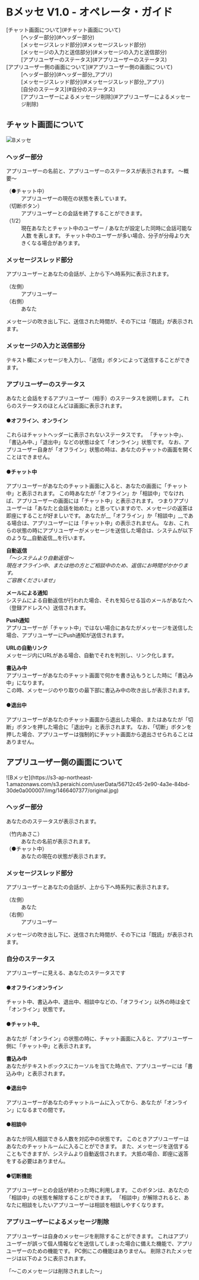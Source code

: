 # Bメッセ V1.0 - オペレータ・ガイド
<dl>
  <dt>[チャット画面について](#チャット画面について)</dt>
		<dd>[ヘッダー部分](#ヘッダー部分)</dd>
		<dd>[メッセージスレッド部分](#メッセージスレッド部分)</dd>
		<dd>[メッセージの入力と送信部分](#メッセージの入力と送信部分)</dd>
		<dd>[アプリユーザーのステータス](#アプリユーザーのステータス)</dd>
  <dt>[アプリユーザー側の画面について](#アプリユーザー側の画面について)</dt>
		<dd>[ヘッダー部分](#ヘッダー部分_アプリ)</dd>
		<dd>[メッセージスレッド部分](#メッセージスレッド部分_アプリ)</dd>
		<dd>[自分のステータス](#自分のステータス)</dd>
		<dd>[アプリユーザーによるメッセージ削除](#アプリユーザーによるメッセージ削除)</dd>
</dl>

<h2 id="チャット画面について">チャット画面について</h2>

![Bメッセ](https://s3-ap-northeast-1.amazonaws.com/s3.peraichi.com/userData/56712c45-2e90-4a3e-84bd-30de0a000007/img/1466402376/original.PNG)

<h3 id="ヘッダー部分">ヘッダー部分</h3>
アプリユーザーの名前と、アプリユーザーのステータスが表示されます。  
～概要～  
	<dl>
		<dt>（●チャット中）</dt>
		<dd>アプリユーザーの現在の状態を表しています。</dd>
		<dt>（切断ボタン）</dt>
		<dd>アプリユーザーとの会話を終了することができます。</dd>
		<dt>（1/2）</dt>
		<dd>現在あなたとチャット中のユーザー / あなたが設定した同時に会話可能な人数  
			を表します。  
			チャット中のユーザーが多い場合、分子が分母より大きくなる場合があります。  
		</dd>
	</dl>

<h3 id="メッセージスレッド部分">メッセージスレッド部分</h3>
アプリユーザーとあなたの会話が、上から下へ時系列に表示されます。  
	<dl>
		<dt>（左側）</dt>
		<dd>アプリユーザー</dd>
		<dt>（右側）</dt>
		<dd>あなた</dd>
	</dl>
メッセージの吹き出し下に、送信された時間が、その下には「既読」が表示されます。  

<h3 id="メッセージの入力と送信部分">メッセージの入力と送信部分</h3>
テキスト欄にメッセージを入力し、「送信」ボタンによって送信することができます。  

<h3 id="アプリユーザーのステータス">アプリユーザーのステータス</h3>
あなたと会話をするアプリユーザー（相手）のステータスを説明します。  
これらのステータスのほとんどは画面に表示されます。  

<h4 id="オフラインオンライン">●オフライン、オンライン</h4>
これらはチャットヘッダーに表示されないステータスです。  
「チャット中」、「書込み中、」「退出中」などの状態は全て「オンライン」状態です。  
なお、アプリユーザー自身が「オフライン」状態の時は、あなたのチャットの画面を開くことはできません。  

<h4 id="チャット中">●チャット中</h4>
アプリユーザーがあなたのチャット画面に入ると、あなたの画面に「チャット中」と表示されます。  
この時あなたが「オフライン」か「相談中」でなければ、アプリユーザーの画面には「チャット中」と表示されます。  
つまりアプリユーザーは「あなたと会話を始めた」と思っていますので、メッセージの返答は即座にすることが好ましいです。  
あなたが__「オフライン」か「相談中」__である場合は、アプリユーザーには「チャット中」の表示されません。  
なお、これらの状態の時にアプリユーザーがメッセージを送信した場合は、システムが以下のような__自動返信__を行います。  

__自動返信__  
_「～システムより自動返信～  
現在オフライン中、または他の方とご相談中のため、返信にお時間がかかります。  
ご容赦くださいませ」_  

__メールによる通知__  
システムによる自動返信が行われた場合、それを知らせる旨のメールがあなたへ（登録アドレスへ）送信されます。  

__Push通知__  
アプリユーザーが「チャット中」ではない場合にあなたがメッセージを送信した場合、アプリユーザーにPush通知が送信されます。  

__URLの自動リンク__  
メッセージ内にURLがある場合、自動でそれを判別し、リンク化します。  

__書込み中__  
アプリユーザーがあなたのチャット画面で何かを書き込もうとした時に「書込み中」になります。  
この時、メッセージのやり取りの最下部に書込み中の吹き出しが表示されます。  

<h4 id="退出中">●退出中</h4>
アプリユーザーがあなたのチャット画面から退出した場合、またはあなたが「切断」ボタンを押した場合に「退出中」と表示されます。  
なお、「切断」ボタンを押した場合、アプリユーザーは強制的にチャット画面から退出させられることはありません。  

<h2 id="アプリユーザー側の画面について">アプリユーザー側の画面について</h2>
![Bメッセ](https://s3-ap-northeast-1.amazonaws.com/s3.peraichi.com/userData/56712c45-2e90-4a3e-84bd-30de0a000007/img/1466407377/original.jpg)  

<h3 id="ヘッダー部分_アプリ">ヘッダー部分</h3>
あなたののステータスが表示されます。  
	<dl>
		<dt>（竹内あさこ）</dt>
		<dd>あなたの名前が表示されます。</dd>
		<dt>（●チャット中）</dt>
		<dd>あなたの現在の状態が表示されます。</dd>
	</dl>


<h3 id="メッセージスレッド部分_アプリ">メッセージスレッド部分</h3>
アプリユーザーとあなたの会話が、上から下へ時系列に表示されます。  
	<dl>
		<dt>（左側）</dt>
		<dd>あなた</dd>
		<dt>（右側）</dt>
		<dd>アプリユーザー</dd>
	</dl>
メッセージの吹き出し下に、送信された時間が、その下には「既読」が表示されます。  

<h3 id="自分のステータス">自分のステータス</h3>
アプリユーザーに見える、あなたのステータスです  
<h4 id="オフラインオンライン_アプリ">●オフラインオンライン</h4>
チャット中、書込み中、退出中、相談中などの、「オフライン」以外の時は全て「オンライン」状態です。  

<h4 id="チャット中_アプリ">●チャット中_</h4>
あなたが「オンライン」の状態の時に、チャット画面に入ると、アプリユーザー側に「チャット中」と表示されます。  

__書込み中__  
あなたがテキストボックスにカーソルを当てた時点で、アプリユーザーには「書込み中」と表示されます。  

<h4 id="退出中_アプリ">●退出中</h4>
アプリユーザーがあなたのチャットルームに入ってから、あなたが「オンライン」になるまでの間です。  

<h4 id="相談中_アプリ">●相談中</h4>
あなたが同人相談できる人数を対応中の状態です。  
このときアプリユーザーはあなたのチャットルームに入ることができます。  
また、メッセージを送信することもできますが、システムより自動返信されます。  
大抵の場合、即座に返答をする必要はありません。  

<h4 id="切断機能_アプリ">●切断機能</h4>
アプリユーザーとの会話が終わった時に利用します。  
このボタンは、あなたの「相談中」の状態を解除することができます。  
「相談中」が解除されると、あなたに相談をしたいアプリユーザーは相談を相談しやすくなります。  

<h3 id="アプリユーザーによるメッセージ削除">アプリユーザーによるメッセージ削除</h3>
アプリユーザーは自身のメッセージを削除することができます。  
これはアプリユーザーが誤って個人情報などを送信してしまった場合に備えた機能で、アプリユーザーのための機能です。  
PC側にこの機能はありません。  
削除されたメッセージは以下のように表示されます。  

「～このメッセージは削除されました～」  
